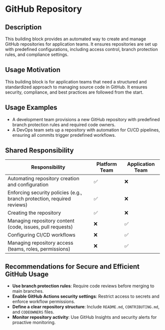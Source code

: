 # GitHub Repository

## Description
This building block provides an automated way to create and manage GitHub repositories for application teams. It ensures repositories are set up with predefined configurations, including access control, branch protection rules, and compliance settings.

## Usage Motivation
This building block is for application teams that need a structured and standardized approach to managing source code in GitHub. It ensures security, compliance, and best practices are followed from the start.

## Usage Examples
- A development team provisions a new GitHub repository with predefined branch protection rules and required code owners.
- A DevOps team sets up a repository with automation for CI/CD pipelines, ensuring all commits trigger predefined workflows.

## Shared Responsibility

| Responsibility          | Platform Team | Application Team |
|------------------------|--------------|----------------|
| Automating repository creation and configuration | ✅ | ❌ |
| Enforcing security policies (e.g., branch protection, required reviews) | ✅ | ❌ |
| Creating the repository | ✅ | ❌ |
| Managing repository content (code, issues, pull requests) | ❌ | ✅ |
| Configuring CI/CD workflows | ❌ | ✅ |
| Managing repository access (teams, roles, permissions) | ❌ | ✅ |

## Recommendations for Secure and Efficient GitHub Usage
- **Use branch protection rules**: Require code reviews before merging to main branches.
- **Enable GitHub Actions security settings**: Restrict access to secrets and enforce workflow permissions.
- **Define a clear repository structure**: Include `README.md`, `CONTRIBUTING.md`, and `CODEOWNERS` files.
- **Monitor repository activity**: Use GitHub Insights and security alerts for proactive monitoring.

